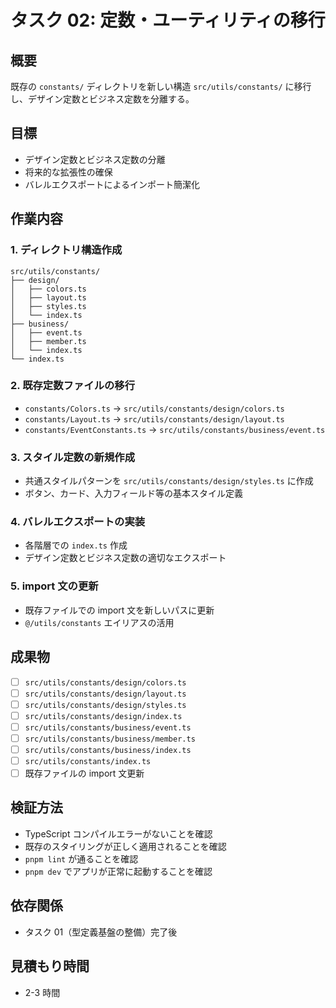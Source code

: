 # タスク 02: 定数・ユーティリティの移行

## 概要

既存の `constants/` ディレクトリを新しい構造 `src/utils/constants/` に移行し、デザイン定数とビジネス定数を分離する。

## 目標

- デザイン定数とビジネス定数の分離
- 将来的な拡張性の確保
- バレルエクスポートによるインポート簡潔化

## 作業内容

### 1. ディレクトリ構造作成

```
src/utils/constants/
├── design/
│   ├── colors.ts
│   ├── layout.ts
│   ├── styles.ts
│   └── index.ts
├── business/
│   ├── event.ts
│   ├── member.ts
│   └── index.ts
└── index.ts
```

### 2. 既存定数ファイルの移行

- `constants/Colors.ts` → `src/utils/constants/design/colors.ts`
- `constants/Layout.ts` → `src/utils/constants/design/layout.ts`
- `constants/EventConstants.ts` → `src/utils/constants/business/event.ts`

### 3. スタイル定数の新規作成

- 共通スタイルパターンを `src/utils/constants/design/styles.ts` に作成
- ボタン、カード、入力フィールド等の基本スタイル定義

### 4. バレルエクスポートの実装

- 各階層での `index.ts` 作成
- デザイン定数とビジネス定数の適切なエクスポート

### 5. import 文の更新

- 既存ファイルでの import 文を新しいパスに更新
- `@/utils/constants` エイリアスの活用

## 成果物

- [ ] `src/utils/constants/design/colors.ts`
- [ ] `src/utils/constants/design/layout.ts`
- [ ] `src/utils/constants/design/styles.ts`
- [ ] `src/utils/constants/design/index.ts`
- [ ] `src/utils/constants/business/event.ts`
- [ ] `src/utils/constants/business/member.ts`
- [ ] `src/utils/constants/business/index.ts`
- [ ] `src/utils/constants/index.ts`
- [ ] 既存ファイルの import 文更新

## 検証方法

- TypeScript コンパイルエラーがないことを確認
- 既存のスタイリングが正しく適用されることを確認
- `pnpm lint` が通ることを確認
- `pnpm dev` でアプリが正常に起動することを確認

## 依存関係

- タスク 01（型定義基盤の整備）完了後

## 見積もり時間

- 2-3 時間
